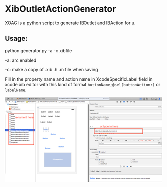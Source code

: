 # XibOutletActionGenerator
  XOAG is a python script to generate IBOutlet and IBAction for u.

## Usage:
  python generator.py -a -c xibfile
  
  -a: arc enabled
  
  -c: make a copy of .xib .h .m file when saving

  Fill in the property name and action name in XcodeSpecificLabel field in xcode xib editor with this kind of format `buttonName;@sel(buttonAction:)` or `labelName`.
  
  ![image](example.png)
